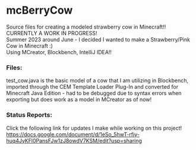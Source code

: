 # mcBerryCow
Source files for creating a modeled strawberry cow in Minecraft!! CURRENTLY A WORK IN PROGRESS!  
Summer 2023 around June - I decided I wanted to make a Strawberry/Pink Cow in Minecraft :)  
Using MCreator, Blockbench, IntelliJ IDEA!!  
### Files:  
test_cow.java is the basic model of a cow that I am utilizing in Blockbench, imported through the CEM Template Loader Plug-In and converted for Minecraft Java Edition - had to be debugged due to syntax errors when exporting but does work as a model in MCreator as of now!
### Status Reports:  
Click the following link for updates I make while working on this project! https://docs.google.com/document/d/1eSo_5hwT-rfjy-huq4JyKFl0PansFJw1zJ8owdV7KSM/edit?usp=sharing

